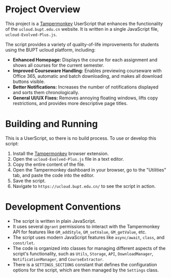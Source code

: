 # Project Overview

This project is a [Tampermonkey](https://www.tampermonkey.net/) UserScript that enhances the functionality of the `ucloud.bupt.edu.cn` website. It is written in a single JavaScript file, `ucloud-Evolved-Plus.js`.

The script provides a variety of quality-of-life improvements for students using the BUPT ucloud platform, including:

*   **Enhanced Homepage:** Displays the course for each assignment and shows all courses for the current semester.
*   **Improved Courseware Handling:** Enables previewing courseware with Office 365, automatic and batch downloading, and makes all download buttons visible.
*   **Better Notifications:** Increases the number of notifications displayed and sorts them chronologically.
*   **General UI/UX Fixes:** Removes annoying floating windows, lifts copy restrictions, and provides more descriptive page titles.

# Building and Running

This is a UserScript, so there is no build process. To use or develop this script:

1.  Install the [Tampermonkey](https://www.tampermonkey.net/) browser extension.
2.  Open the `ucloud-Evolved-Plus.js` file in a text editor.
3.  Copy the entire content of the file.
4.  Open the Tampermonkey dashboard in your browser, go to the "Utilities" tab, and paste the code into the editor.
5.  Save the script.
6.  Navigate to `https://ucloud.bupt.edu.cn/` to see the script in action.

# Development Conventions

*   The script is written in plain JavaScript.
*   It uses several `@grant` permissions to interact with the Tampermonkey API for features like `GM_addStyle`, `GM_setValue`, `GM_getValue`, etc.
*   The script uses modern JavaScript features like `async/await`, `class`, and `const/let`.
*   The code is organized into classes for managing different aspects of the script's functionality, such as `Utils`, `Storage`, `API`, `DownloadManager`, `NotificationManager`, and `CourseExtractor`.
*   There is a `SETTINGS_SECTIONS` constant that defines the configuration options for the script, which are then managed by the `Settings` class.
